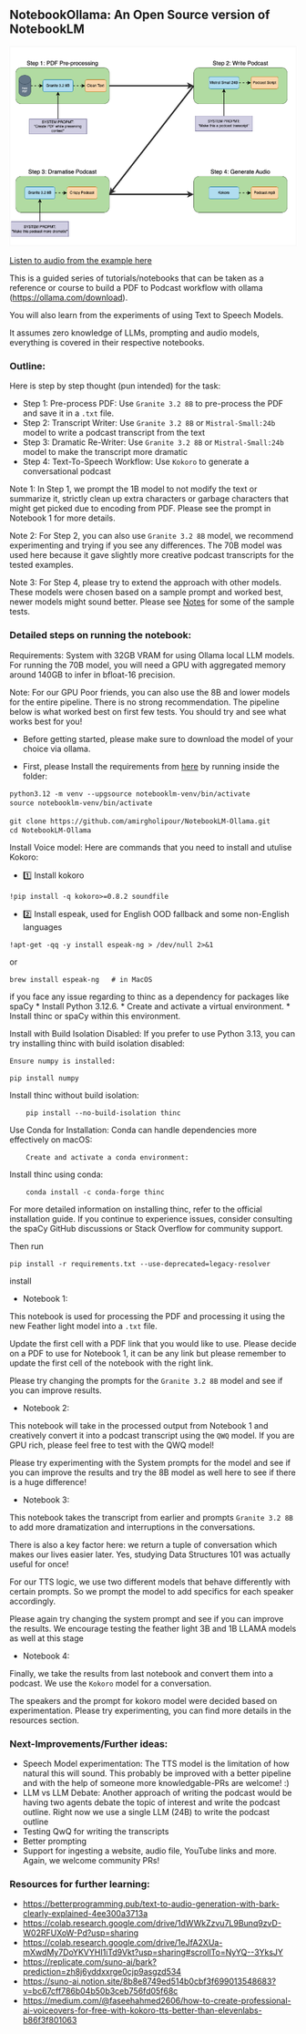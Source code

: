 ## NotebookOllama: An Open Source version of NotebookLM

![NotebookOllama](./resources/Outline.png)

[Listen to audio from the example here](./resources/_podcast.mp3)

This is a guided series of tutorials/notebooks that can be taken as a reference or course to build a PDF to Podcast workflow with ollama (https://ollama.com/download). 

You will also learn from the experiments of using  Text to Speech Models.

It assumes zero knowledge of LLMs, prompting and audio models, everything is covered in their respective notebooks.

### Outline:

Here is step by step thought (pun intended) for the task:

- Step 1: Pre-process PDF: Use `Granite 3.2 8B` to pre-process the PDF and save it in a `.txt` file.
- Step 2: Transcript Writer: Use `Granite 3.2 8B` or `Mistral-Small:24b` model to write a podcast transcript from the text
- Step 3: Dramatic Re-Writer: Use `Granite 3.2 8B` or `Mistral-Small:24b` model to make the transcript more dramatic
- Step 4: Text-To-Speech Workflow: Use `Kokoro` to generate a conversational podcast

Note 1: In Step 1, we prompt the 1B model to not modify the text or summarize it, strictly clean up extra characters or garbage characters that might get picked due to encoding from PDF. Please see the prompt in Notebook 1 for more details.

Note 2: For Step 2, you can also use `Granite 3.2 8B` model, we recommend experimenting and trying if you see any differences. The 70B model was used here because it gave slightly more creative podcast transcripts for the tested examples.

Note 3: For Step 4, please try to extend the approach with other models. These models were chosen based on a sample prompt and worked best, newer models might sound better. Please see [Notes](./TTS_Notes.md) for some of the sample tests.

### Detailed steps on running the notebook:

Requirements: System with 32GB VRAM for using Ollama local LLM models.
For running the 70B model, you will need a GPU with aggregated memory around 140GB to infer in bfloat-16 precision.

Note: For our GPU Poor friends, you can also use the 8B and lower models for the entire pipeline. There is no strong recommendation. The pipeline below is what worked best on first few tests. You should try and see what works best for you!

- Before getting started, please make sure to download the model of your choice via ollama.


- First, please Install the requirements from [here]() by running inside the folder:

```
python3.12 -m venv --upgsource notebooklm-venv/bin/activate   
source notebooklm-venv/bin/activate     
 
git clone https://github.com/amirgholipour/NotebookLM-Ollama.git
cd NotebookLM-Ollama
```

Install Voice model:
Here are commands that you need to install and utulise Kokoro:

* 1️⃣ Install kokoro
```
!pip install -q kokoro>=0.8.2 soundfile
```
* 2️⃣ Install espeak, used for English OOD fallback and some non-English languages
```
!apt-get -qq -y install espeak-ng > /dev/null 2>&1
```
or
```
brew install espeak-ng   # in MacOS
```

if you face any issue regarding to thinc as a dependency for packages like spaCy
    * Install Python 3.12.6.
    * Create and activate a virtual environment.
    * Install thinc or spaCy within this environment.

Install with Build Isolation Disabled: If you prefer to use Python 3.13, you can try installing thinc with build isolation disabled:

    Ensure numpy is installed:
```
pip install numpy
```
Install thinc without build isolation:
```
    pip install --no-build-isolation thinc
```

Use Conda for Installation: Conda can handle dependencies more effectively on macOS:
```
    Create and activate a conda environment:
```


Install thinc using conda:
```
    conda install -c conda-forge thinc
```
For more detailed information on installing thinc, refer to the official installation guide. 
If you continue to experience issues, consider consulting the spaCy GitHub discussions or Stack Overflow for community support. 

Then run 

```
pip install -r requirements.txt --use-deprecated=legacy-resolver 
```


install

- Notebook 1:

This notebook is used for processing the PDF and processing it using the new Feather light model into a `.txt` file.

Update the first cell with a PDF link that you would like to use. Please decide on a PDF to use for Notebook 1, it can be any link but please remember to update the first cell of the notebook with the right link. 

Please try changing the prompts for the `Granite 3.2 8B` model and see if you can improve results.

- Notebook 2:

This notebook will take in the processed output from Notebook 1 and creatively convert it into a podcast transcript using the `QWQ` model. If you are GPU rich, please feel free to test with the QWQ model!

Please try experimenting with the System prompts for the model and see if you can improve the results and try the 8B model as well here to see if there is a huge difference!

- Notebook 3:

This notebook takes the transcript from earlier and prompts `Granite 3.2 8B` to add more dramatization and interruptions in the conversations. 

There is also a key factor here: we return a tuple of conversation which makes our lives easier later. Yes, studying Data Structures 101 was actually useful for once!

For our TTS logic, we use two different models that behave differently with certain prompts. So we prompt the model to add specifics for each speaker accordingly.

Please again try changing the system prompt and see if you can improve the results. We encourage testing the feather light 3B and 1B LLAMA models as well at this stage

- Notebook 4:

Finally, we take the results from last notebook and convert them into a podcast. We use the `Kokoro` model for a conversation.

The speakers and the prompt for kokoro model were decided based on experimentation. Please try experimenting, you can find more details in the resources section.


### Next-Improvements/Further ideas:

- Speech Model experimentation: The TTS model is the limitation of how natural this will sound. This probably be improved with a better pipeline and with the help of someone more knowledgable-PRs are welcome! :) 
- LLM vs LLM Debate: Another approach of writing the podcast would be having two agents debate the topic of interest and write the podcast outline. Right now we use a single LLM (24B) to write the podcast outline
- Testing QwQ for writing the transcripts
- Better prompting
- Support for ingesting a website, audio file, YouTube links and more. Again, we welcome community PRs!

### Resources for further learning:

- https://betterprogramming.pub/text-to-audio-generation-with-bark-clearly-explained-4ee300a3713a
- https://colab.research.google.com/drive/1dWWkZzvu7L9Bunq9zvD-W02RFUXoW-Pd?usp=sharing
- https://colab.research.google.com/drive/1eJfA2XUa-mXwdMy7DoYKVYHI1iTd9Vkt?usp=sharing#scrollTo=NyYQ--3YksJY
- https://replicate.com/suno-ai/bark?prediction=zh8j6yddxxrge0cjp9asgzd534
- https://suno-ai.notion.site/8b8e8749ed514b0cbf3f699013548683?v=bc67cff786b04b50b3ceb756fd05f68c
- https://medium.com/@faseehahmed2606/how-to-create-professional-ai-voiceovers-for-free-with-kokoro-tts-better-than-elevenlabs-b86f3f801063

